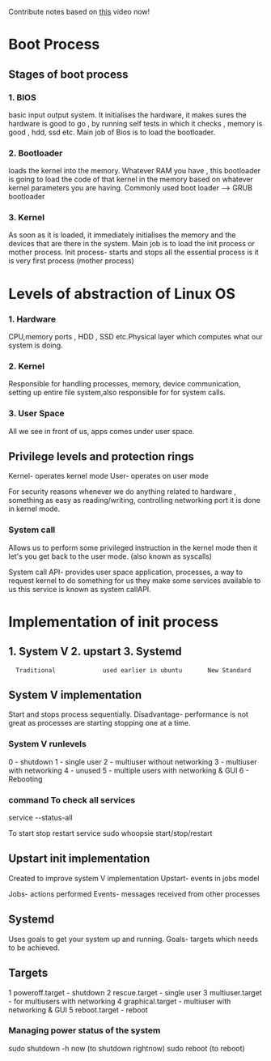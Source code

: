 Contribute notes based on [this](https://www.youtube.com/watch?v=08SwnaMhL1k&list=PL2kSRH_DmWVZp_cu6MMPWkgYh7GZVFS6i&index=7) video now!

# Boot Process

## Stages of boot process
### 1. BIOS 
basic input output system. It initialises the hardware, it makes sures the hardware is good to go , by running self tests in which it checks , memory is good , hdd, ssd etc. 
Main job of Bios is to load the bootloader.

### 2. Bootloader 
loads the kernel into the memory. Whatever RAM you have , this bootloader is going to load the code of that kernel in the memory based on whatever kernel parameters you are having.
Commonly used boot loader --> GRUB bootloader

### 3. Kernel 
As soon as it is loaded, it immediately initialises the memory and the devices that are there in the system.
Main job is to load the init process or mother process.
Init process- starts and stops all the essential process is it is very first process (mother process)

# Levels of abstraction of Linux OS
### 1. Hardware
CPU,memory ports , HDD , SSD etc.Physical layer which computes what our system is doing.
### 2. Kernel 
Responsible for handling processes, memory, device communication, setting up entire file system,also responsible for for system calls.
### 3. User Space
All we see in front of us, apps comes under user space.

## Privilege levels and protection rings

Kernel- operates kernel mode
User- operates on user mode

For security reasons whenever we do anything related to hardware , something as easy as reading/writing, controlling networking port it is done in kernel mode.

### System call 
Allows us to perform some privileged instruction in the kernel mode then it let's you get back to the user mode. (also known as syscalls)

System call API- provides user space application, processes, a way to request kernel to do something for us they make some services available to us this service is known as system callAPI.

# Implementation of init process

## 1. System V             2. upstart                   3. Systemd
      Traditional             used earlier in ubuntu       New Standard

## System V implementation
Start and stops process sequentially.
Disadvantage- performance is not great as processes are starting stopping one at a time.
### System V runlevels
0 - shutdown
1 - single user
2 - multiuser without networking
3 - multiuser with networking
4 - unused
5 - multiple users with networking & GUI
6 - Rebooting

### command To check all services  
service --status-all

To start stop restart service
sudo whoopsie start/stop/restart

## Upstart init implementation
Created to improve system V implementation
Upstart- events in jobs model

Jobs- actions performed
Events- messages received from other processes

## Systemd
Uses goals to get your system up and running.
Goals- targets which needs to be achieved.

## Targets

1 poweroff.target - shutdown
2 rescue.target - single user
3 multiuser.target - for multiusers with networking 
4 graphical.target - multiuser with networking & GUI
5 reboot.target - reboot

### Managing power status of the system
sudo shutdown -h now (to shutdown rightnow)
sudo reboot (to reboot)






